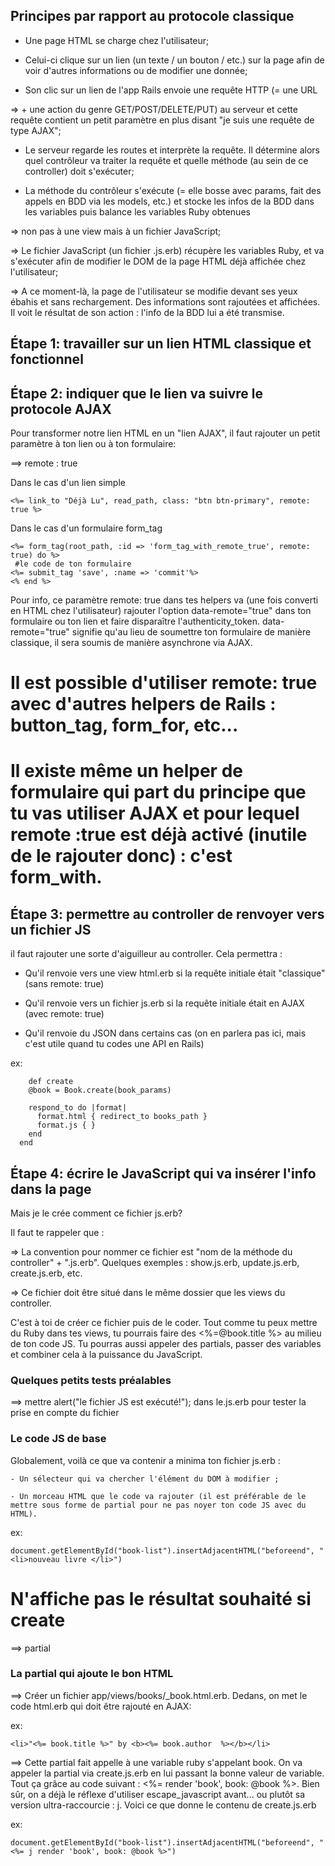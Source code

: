 ## Principes par rapport au protocole classique


- Une page HTML se charge chez l'utilisateur;

- Celui-ci clique sur un lien (un texte / un bouton / etc.) sur la page afin de voir d'autres informations ou de modifier une donnée;

- Son clic sur un lien de l'app Rails envoie une requête HTTP (= une URL 

=> + une action du genre GET/POST/DELETE/PUT) au serveur et cette requête contient un petit paramètre en plus disant "je suis une requête de type AJAX";

- Le serveur regarde les routes et interprète la requête. Il détermine alors quel contrôleur va traiter la requête et quelle méthode (au sein de ce controller) doit s'exécuter;

- La méthode du contrôleur s'exécute (= elle bosse avec params, fait des appels en BDD via les models, etc.) et stocke les infos de la BDD dans les variables puis balance les variables Ruby obtenues 

=> non pas à une view mais à un fichier JavaScript;

=> Le fichier JavaScript (un fichier .js.erb) récupère les variables Ruby, et va s'exécuter afin de modifier le DOM de la page HTML déjà affichée chez l'utilisateur;

=> A ce moment-là, la page de l'utilisateur se modifie devant ses yeux ébahis et sans rechargement. Des informations sont rajoutées et affichées. Il voit le résultat de son action : l'info de la BDD lui a été transmise.

## Étape 1: travailler sur un lien HTML classique et fonctionnel

## Étape 2: indiquer que le lien va suivre le protocole AJAX

Pour transformer notre lien HTML en un "lien AJAX", il faut rajouter un petit paramètre à ton lien ou à ton formulaire:

==> remote : true

Dans le cas d'un lien simple

	<%= link_to "Déjà Lu", read_path, class: "btn btn-primary", remote: true %>

Dans le cas d'un formulaire form_tag

	<%= form_tag(root_path, :id => 'form_tag_with_remote_true', remote: true) do %>
	 #le code de ton formulaire
	<%= submit_tag 'save', :name => 'commit'%>
	<% end %>

Pour info, ce paramètre remote: true dans tes helpers va (une fois converti en HTML chez l'utilisateur) rajouter l'option data-remote="true" dans ton formulaire ou ton lien et faire disparaître l'authenticity_token. data-remote="true" signifie qu'au lieu de soumettre ton formulaire de manière classique, il sera soumis de manière asynchrone via AJAX.

# Il est possible d'utiliser remote: true avec d'autres helpers de Rails : button_tag, form_for, etc...

# Il existe même un helper de formulaire qui part du principe que tu vas utiliser AJAX et pour lequel remote :true est déjà activé (inutile de le rajouter donc) : c'est form_with.

## Étape 3: permettre au controller de renvoyer vers un fichier JS

il faut rajouter une sorte d'aiguilleur au controller. Cela permettra :

- Qu'il renvoie vers une view html.erb si la requête initiale était "classique" (sans remote: true)

- Qu'il renvoie vers un fichier js.erb si la requête initiale était en AJAX (avec remote: true)

- Qu'il renvoie du JSON dans certains cas (on en parlera pas ici, mais c'est utile quand tu codes une API en Rails)

ex: 

		def create
	    @book = Book.create(book_params)

	    respond_to do |format|
	      format.html { redirect_to books_path }
	      format.js { }
	    end
	  end


## Étape 4: écrire le JavaScript qui va insérer l'info dans la page

Mais je le crée comment ce fichier js.erb?

Il faut te rappeler que :

=> La convention pour nommer ce fichier est "nom de la méthode du controller" + ".js.erb". Quelques exemples : show.js.erb, update.js.erb, create.js.erb, etc.

=> Ce fichier doit être situé dans le même dossier que les views du controller.

C'est à toi de créer ce fichier puis de le coder. 
Tout comme tu peux mettre du Ruby dans tes views, tu pourrais faire des <%=@book.title %> au milieu de ton code JS. 
Tu pourras aussi appeler des partials, passer des variables et combiner cela à la puissance du JavaScript.

### Quelques petits tests préalables

==> mettre alert("le fichier JS est exécuté!"); dans le.js.erb pour tester la prise en compte du fichier

### Le code JS de base 

Globalement, voilà ce que va contenir a minima ton fichier js.erb :

    - Un sélecteur qui va chercher l'élément du DOM à modifier ;

    - Un morceau HTML que le code va rajouter (il est préférable de le mettre sous forme de partial pour ne pas noyer ton code JS avec du HTML).

ex:

	document.getElementById("book-list").insertAdjacentHTML("beforeend", "<li>nouveau livre </li>")

# N'affiche pas le résultat souhaité si create

==> partial

### La partial qui ajoute le bon HTML

==> Créer un fichier app/views/books/_book.html.erb. Dedans, on met le code html.erb qui doit être rajouté en AJAX:

ex: 

	<li>"<%= book.title %>" by <b><%= book.author  %></b></li>

==> Cette partial fait appelle à une variable ruby s'appelant book. On va appeler la partial via create.js.erb en lui passant la bonne valeur de variable. Tout ça grâce au code suivant : <%= render 'book', book: @book %>. Bien sûr, on a déjà le réflexe d'utiliser escape_javascript avant... ou plutôt sa version ultra-raccourcie : j. Voici ce que donne le contenu de create.js.erb 

ex:

	document.getElementById("book-list").insertAdjacentHTML("beforeend", "<%= j render 'book', book: @book %>")




